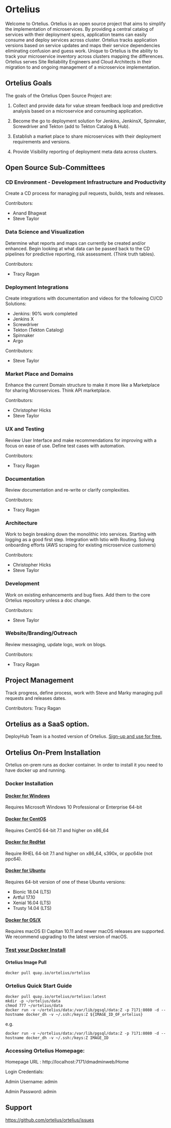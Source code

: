 # Ortelius
Welcome to Ortelius. Ortelius is an open source project that aims to simplify the implementation of microservices. By providing a central catalog of services with their deployment specs, application teams can easily consume and deploy services across cluster. Ortelius tracks application versions based on service updates and maps their service dependencies eliminating confusion and guess work.  Unique to Ortelius is the ability to track your microservice inventory across clusters mapping the differences.  Ortelius serves Site Reliability Engineers and Cloud Architects in their migration to and ongoing management of a microservice implementation.

## Ortelius Goals
The goals of the Ortelius Open Source Project are: 

1) Collect and provide data for value stream feedback loop and predictive analysis based on a microservice and consuming application.  

2) Become the go to deployment solution for Jenkins, JenkinsX, Spinnaker, Screwdriver and Tekton (add to Tekton Catalog & Hub).

3) Establish a market place to share microservices with their deployment requirements and versions.

4) Provide Visibility reporting of deployment meta data across clusters.

## Open Source Sub-Committees

### CD Environment - Development Infrastructure and Productivity

Create a CD process for managing pull requests, builds, tests and releases.  

Contributors:
- Anand Bhagwat
- Steve Taylor

### Data Science and Visualization

Determine what reports and maps can currently be created and/or enhanced.  Begin looking at what data can be passed back to the CD pipelines for predictive reporting, risk assessment. (Think truth tables).

Contributors:
- Tracy Ragan

### Deployment Integrations

Create integrations with documentation and videos for the following CI/CD Solutions:

- Jenkins: 90% work completed
- Jenkins X
- Screwdriver
- Tekton (Tekton Catalog)
- Spinnaker
- Argo

Contributors:
- Steve Taylor

### Market Place and Domains

Enhance the current Domain structure to make it more like a Marketplace for sharing Microservices.  Think API marketplace.

Contributors:
- Christopher Hicks
- Steve Taylor

### UX and Testing

Review User Interface and make recommendations for improving with a focus on ease of use. Define test cases with automation.

Contributors:
- Tracy Ragan

### Documentation

Review documentation and re-write or clarify complexities.

Contributors:
- Tracy Ragan

### Architecture

Work to begin breaking down the monolithic into services. Starting with logging as a good first step. Integration with Istio with Routing. Solving onboarding efforts (AWS scraping for existing microservice customers)

Contributors:
- Christopher Hicks
- Steve Taylor

### Development

Work on existing enhancements and bug fixes. Add them to the core Ortelius repository unless a doc change.

Contributors:
- Steve Taylor

### Website/Branding/Outreach

Review messaging, update logo, work on blogs. 

Contributors:
- Tracy Ragan

## Project Management

Track progress, define process, work with Steve and Marky managing pull requests and releases dates.

Contributors: Tracy Ragan

## Ortelius as a SaaS option.
DeployHub Team is a hosted version of Ortelius. [Sign-up and use for free.](https://www.deployhub.com/free-team-sign-up/) 

## Ortelius On-Prem Installation
Ortelius on-prem runs as docker container.  In order to install it you need to have docker up and running.

### Docker Installation
#### [Docker for Windows](https://docs.docker.com/docker-for-windows/install/)
Requires Microsoft Windows 10 Professional or Enterprise 64-bit

#### [Docker for CentOS](https://docs.docker.com/install/linux/docker-ce/centos/)
Requires CentOS 64-bit 7.1 and higher on x86_64

#### [Docker for RedHat](https://docs.docker.com/install/linux/docker-ee/rhel/)
Require RHEL 64-bit 7.1 and higher on x86_64, s390x, or ppc64le (not ppc64).

#### [Docker for Ubuntu](https://docs.docker.com/install/linux/docker-ce/ubuntu/)
Requires 64-bit version of one of these Ubuntu versions:
* Bionic 18.04 (LTS)
* Artful 17.10
* Xenial 16.04 (LTS)
* Trusty 14.04 (LTS)

#### [Docker for OS/X](https://docs.docker.com/docker-for-mac/install/)
Requires macOS El Capitan 10.11 and newer macOS releases are supported. We recommend upgrading to the latest version of macOS.

### [Test your Docker Install](https://docs.docker.com/get-started/#test-docker-installation)

#### Ortelius Image Pull
```
docker pull quay.io/ortelius/ortelius
```
### Ortelius Quick Start Guide
```
docker pull quay.io/ortelius/ortelius:latest
mkdir -p ~/ortelius/data
chmod 777 ~/ortelius/data
docker run -v ~/ortelius/data:/var/lib/pgsql/data:Z -p 7171:8080 -d --hostname docker_dh -v ~/.ssh:/keys:Z ${IMAGE_ID_OF_ortelius}
```
e.g.
```
docker run -v ~/ortelius/data:/var/lib/pgsql/data:Z -p 7171:8080 -d --hostname docker_dh -v ~/.ssh:/keys:Z IMAGE_ID
```
### Accessing Ortelius Homepage:
Homepage URL : http://localhost:7171/dmadminweb/Home

Login Credentials:

Admin Username: admin

Admin Password: admin

## Support

https://github.com/ortelius/ortelius/issues

